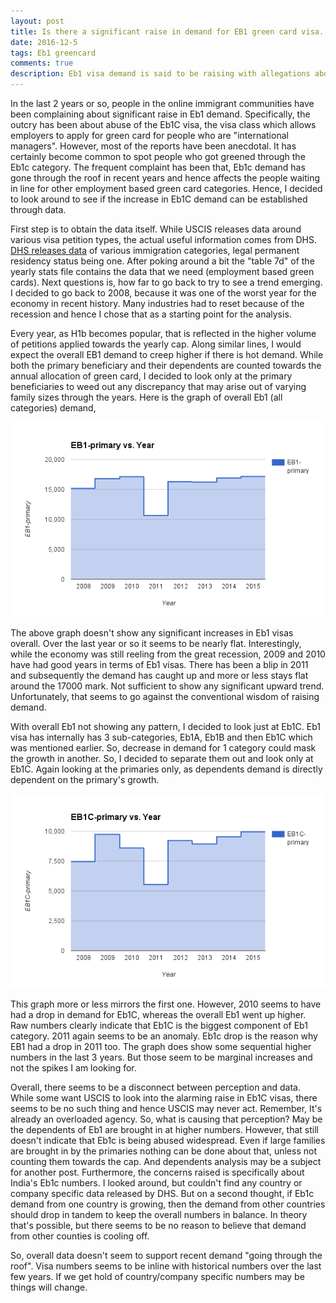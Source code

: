 ```yaml
---
layout: post
title: Is there a significant raise in demand for EB1 green card visa. What does the data say?
date: 2016-12-5
tags: Eb1 greencard
comments: true
description: Eb1 visa demand is said to be raising with allegations about Eb1 abuse. Data analysis to find out the truth
---
```

In the last 2 years or so, people in the online immigrant communities have been complaining about significant raise in Eb1 
demand. Specifically, the outcry has been about abuse of the Eb1C visa, the visa class which allows employers to apply for 
green card for people who are "international managers". However, most of the reports have been anecdotal. It has certainly 
become common to spot people who got greened through the Eb1c category. The frequent complaint has been that, Eb1c demand has 
gone through the roof in recent years and hence affects the people waiting in line for other employment based green card 
categories. Hence, I decided to look around to see if the increase in Eb1C demand can be established through data.

First step is to obtain the data itself. While USCIS releases data around various visa petition types, the actual useful 
information comes from DHS. [DHS releases data](https://www.dhs.gov/immigration-statistics/lawful-permanent-residents) of 
various immigration categories, legal permanent residency status being one.  After poking around a bit the "table 7d" of the 
yearly stats file contains the data that we need (employment based green cards). Next questions is, how far to go back to 
try to see a trend emerging. I decided to go back to 2008, because it was one of the worst year for the economy in recent 
history. Many industries had to reset because of the recession and hence I chose that as a starting point for the analysis. 

Every year, as H1b becomes popular, that is reflected in the higher volume of petitions applied towards the yearly cap. Along similar lines, I would expect the overall EB1 demand to creep higher if there is hot demand. While both the primary 
beneficiary and their dependents are counted towards the annual allocation of green card, I decided to look only at the primary 
beneficiaries to weed out any discrepancy that may arise out of varying family sizes through the years. 
Here is the graph of overall Eb1 (all categories) demand,

![Eb1 demand](/assets/images/posts/Eb1vsYear.png)

The above graph doesn't show any significant increases in Eb1 visas overall. Over the last year or so it seems to be nearly flat. Interestingly, while the economy was still reeling from the great recession, 2009 and 2010 have had good years in terms of Eb1 visas. There has been a blip in 2011 and subsequently the demand has caught up and more or less stays flat around the 17000 mark. Not sufficient to show any significant upward trend. Unfortunately, that seems to go against the conventional wisdom of raising demand. 

With overall Eb1 not showing any pattern, I decided to look just at Eb1C. Eb1 visa has internally has 3 sub-categories, Eb1A, 
Eb1B and then Eb1C which was mentioned earlier. So, decrease in demand for 1 category could mask the growth in another. So, I 
decided to separate them out and look only at Eb1C. Again looking at the primaries only, as dependents demand is directly 
dependent on the primary's growth.

![Eb1C demand](/assets/images/posts/EB1CvsYear.png)

This graph more or less mirrors the first one. However, 2010 seems to have had a drop in demand for Eb1C, whereas the overall 
Eb1 went up higher. Raw numbers clearly indicate that Eb1C is the biggest component of Eb1 category. 2011 again seems to be an 
anomaly. Eb1c drop is the reason why EB1 had a drop in 2011 too. The graph does show some sequential higher numbers in the 
last 3 years. But those seem to be marginal increases and not the spikes I am looking for.

Overall, there seems to be a disconnect between perception and data. While some want USCIS to look into the alarming raise in 
Eb1C visas, there seems to be no such thing and hence USCIS may never act. Remember, It's already an overloaded agency. So, what is causing that perception? May be the dependents of Eb1 are brought in at higher numbers. However, that still doesn't indicate 
that Eb1c is being abused widespread. Even if large families are brought in by the primaries nothing can be done about that, 
unless not counting them towards the cap. And dependents analysis may be a subject for another post. Furthermore, the concerns 
raised is specifically about India's Eb1c numbers. I looked around, but couldn't find any country or company specific data 
released by DHS. But on a second thought, if Eb1c demand from one country is growing, then the demand from other countries 
should drop in tandem to keep the overall numbers in balance. In theory that's possible, but there seems to be no reason to 
believe that demand from other counties is cooling off.

So, overall data doesn't seem to support recent demand "going through the roof". Visa numbers seems to be inline with historical 
numbers over the last few years. If we get hold of country/company specific numbers may be things will change. 
